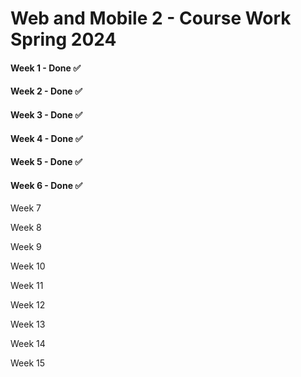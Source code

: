 # Web and Mobile 2 - Course Work Spring 2024

#### Week 1 - Done ✅

#### Week 2 - Done ✅

#### Week 3 - Done ✅

#### Week 4 - Done ✅

#### Week 5 - Done ✅

#### Week 6 - Done ✅

Week 7

Week 8

Week 9

Week 10

Week 11

Week 12

Week 13

Week 14

Week 15

